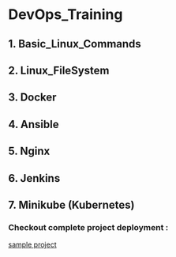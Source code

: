 # DevOps_Training

## 1. Basic_Linux_Commands
## 2. Linux_FileSystem
## 3. Docker
## 4. Ansible
## 5. Nginx
## 6. Jenkins
## 7. Minikube (Kubernetes)

### Checkout complete project deployment : 
[sample project](https://github.com/sagarkrishnasuresh/sample_project)




